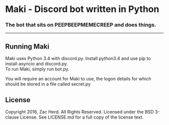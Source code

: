 # Maki - Discord bot written in Python
### The bot that sits on PEEPBEEPMEMECREEP and does things.

---

## Running Maki
Maki uses Python 3.4 with discord.py. Install python3.4 and use pip to install asyncio and discord.py.  
To run Maki, simply run bot.py.

You will require an account for Maki to use, the logon details for which should be stored in a file called secret.py

## License
Copyright 2016, Zac Herd.
All Rights Reserved.
Licensed under the BSD 3-clause License.
See LICENSE.md for a full copy of the license text.
